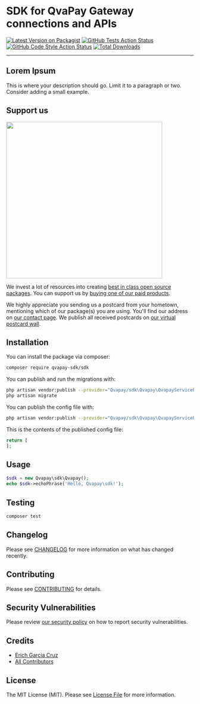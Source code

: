# SDK for QvaPay Gateway connections and APIs

[![Latest Version on Packagist](https://img.shields.io/packagist/v/qvapay-sdk/sdk.svg?style=flat-square)](https://packagist.org/packages/qvapay-sdk/sdk)
[![GitHub Tests Action Status](https://img.shields.io/github/workflow/status/qvapay-sdk/sdk/run-tests?label=tests)](https://github.com/qvapay-sdk/sdk/actions?query=workflow%3Arun-tests+branch%3Amain)
[![GitHub Code Style Action Status](https://img.shields.io/github/workflow/status/qvapay-sdk/sdk/Check%20&%20fix%20styling?label=code%20style)](https://github.com/qvapay-sdk/sdk/actions?query=workflow%3A"Check+%26+fix+styling"+branch%3Amain)
[![Total Downloads](https://img.shields.io/packagist/dt/qvapay-sdk/sdk.svg?style=flat-square)](https://packagist.org/packages/qvapay-sdk/sdk)

---
Lorem Ipsum
---

This is where your description should go. Limit it to a paragraph or two. Consider adding a small example.

## Support us

[<img src="https://github-ads.s3.eu-central-1.amazonaws.com/sdk.jpg?t=1" width="419px" />](https://spatie.be/github-ad-click/sdk)

We invest a lot of resources into creating [best in class open source packages](https://spatie.be/open-source). You can support us by [buying one of our paid products](https://spatie.be/open-source/support-us).

We highly appreciate you sending us a postcard from your hometown, mentioning which of our package(s) you are using. You'll find our address on [our contact page](https://spatie.be/about-us). We publish all received postcards on [our virtual postcard wall](https://spatie.be/open-source/postcards).

## Installation

You can install the package via composer:

```bash
composer require qvapay-sdk/sdk
```

You can publish and run the migrations with:

```bash
php artisan vendor:publish --provider="Qvapay/sdk\Qvapay\QvapayServiceProvider" --tag="sdk-migrations"
php artisan migrate
```

You can publish the config file with:
```bash
php artisan vendor:publish --provider="Qvapay/sdk\Qvapay\QvapayServiceProvider" --tag="sdk-config"
```

This is the contents of the published config file:

```php
return [
];
```

## Usage

```php
$sdk = new Qvapay\sdk\Qvapay();
echo $sdk->echoPhrase('Hello, Qvapay\sdk!');
```

## Testing

```bash
composer test
```

## Changelog

Please see [CHANGELOG](CHANGELOG.md) for more information on what has changed recently.

## Contributing

Please see [CONTRIBUTING](.github/CONTRIBUTING.md) for details.

## Security Vulnerabilities

Please review [our security policy](../../security/policy) on how to report security vulnerabilities.

## Credits

- [Erich Garcia Cruz](https://github.com/n3omaster)
- [All Contributors](../../contributors)

## License

The MIT License (MIT). Please see [License File](LICENSE.md) for more information.
